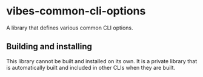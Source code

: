 # vibes-common-cli-options

A library that defines various common CLI options.


## Building and installing

This library cannot be built and installed on its own. It is a private library that is automatically built and included in other CLIs when they are built.
